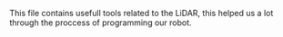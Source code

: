 This file contains usefull tools related to the LiDAR, this helped us a lot through the proccess of programming our robot.
